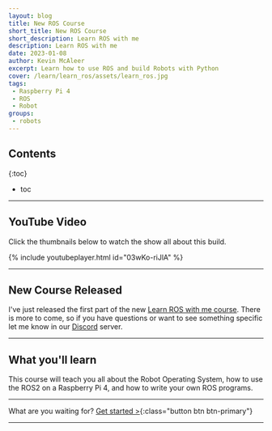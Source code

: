 ```yaml
---
layout: blog
title: New ROS Course
short_title: New ROS Course
short_description: Learn ROS with me
description: Learn ROS with me
date: 2023-01-08
author: Kevin McAleer
excerpt: Learn how to use ROS and build Robots with Python
cover: /learn/learn_ros/assets/learn_ros.jpg
tags:
 - Raspberry Pi 4
 - ROS
 - Robot
groups:
 - robots
---
```


## Contents

{:toc}
* toc

---

## YouTube Video

Click the thumbnails below to watch the show all about this build.

{% include youtubeplayer.html id="03wKo-riJlA" %}

---

## New Course Released

I've just released the first part of the new [Learn ROS with me course](/learn/learn_ros). There is more to come, so if you have questions or want to see something specific let me know in our [Discord](/discord) server.

---

## What you'll learn

This course will teach you all about the Robot Operating System, how to use the ROS2 on a Raspberry Pi 4, and how to write your own ROS programs.

---

What are you waiting for? [Get started >](/learn/learn_ros/){:class="button btn btn-primary"}

---
